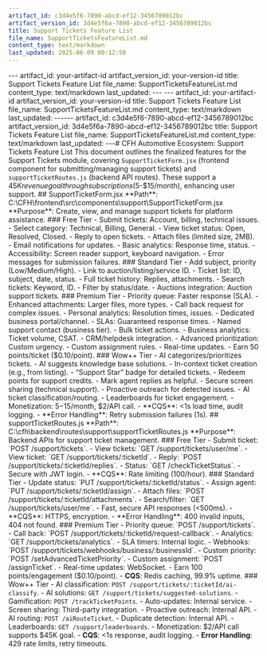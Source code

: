 ```yaml
---
artifact_id: c3d4e5f6-7890-abcd-ef12-3456789012bc
artifact_version_id: 3d4e5f6a-7890-abcd-ef12-3456789012bc
title: Support Tickets Feature List
file_name: SupportTicketsFeatureList.md
content_type: text/markdown
last_updated: 2025-06-09 00:12:50
---
```

--- artifact_id: your-artifact-id artifact_version_id: your-version-id title: Support Tickets Feature List file_name: SupportTicketsFeatureList.md content_type: text/markdown last_updated:  --- --- artifact_id: your-artifact-id artifact_version_id: your-version-id title: Support Tickets Feature List file_name: SupportTicketsFeatureList.md content_type: text/markdown last_updated:  ------ artifact_id: c3d4e5f6-7890-abcd-ef12-3456789012bc artifact_version_id: 3d4e5f6a-7890-abcd-ef12-3456789012bc title: Support Tickets Feature List file_name: SupportTicketsFeatureList.md content_type: text/markdown last_updated:  ---# CFH Automotive Ecosystem: Support Tickets Feature List  This document outlines the finalized features for the Support Tickets module, covering `SupportTicketForm.jsx` (frontend component for submitting/managing support tickets) and `supportTicketRoutes.js` (backend API routes). These support a $45K revenue goal through subscriptions ($5-$15/month), enhancing user support.  ## SupportTicketForm.jsx **Path**: C:\CFH\frontend\src\components\support\SupportTicketForm.jsx   **Purpose**: Create, view, and manage support tickets for platform assistance.  ### Free Tier - Submit tickets: Account, billing, technical issues. - Select category: Technical, Billing, General. - View ticket status: Open, Resolved, Closed. - Reply to open tickets. - Attach files (limited size, 2MB). - Email notifications for updates. - Basic analytics: Response time, status. - Accessibility: Screen reader support, keyboard navigation. - Error messages for submission failures.  ### Standard Tier - Add subject, priority (Low/Medium/High). - Link to auction/listing/service ID. - Ticket list: ID, subject, date, status. - Full ticket history: Replies, attachments. - Search tickets: Keyword, ID. - Filter by status/date. - Auctions integration: Auction support tickets.  ### Premium Tier - Priority queue: Faster response (SLA). - Enhanced attachments: Larger files, more types. - Call back request for complex issues. - Personal analytics: Resolution times, issues. - Dedicated business portal/channel. - SLAs: Guaranteed response times. - Named support contact (business tier). - Bulk ticket actions. - Business analytics: Ticket volume, CSAT. - CRM/helpdesk integration. - Advanced prioritization: Custom urgency. - Custom assignment rules. - Real-time updates. - Earn 50 points/ticket ($0.10/point).  ### Wow++ Tier - AI categorizes/prioritizes tickets. - AI suggests knowledge base solutions. - In-context ticket creation (e.g., from listing). - “Support Star” badge for detailed tickets. - Redeem points for support credits. - Mark agent replies as helpful. - Secure screen sharing (technical support). - Proactive outreach for detected issues. - AI ticket classification/routing. - Leaderboards for ticket engagement. - Monetization: $5-$15/month, $2/API call. - **CQS**: <1s load time, audit logging. - **Error Handling**: Retry submission failures (1s).  ## supportTicketRoutes.js **Path**: C:\cfh\backend\routes\support\supportTicketRoutes.js   **Purpose**: Backend APIs for support ticket management.  ### Free Tier - Submit ticket: `POST /support/tickets`. - View tickets: `GET /support/tickets/user/me`. - View ticket: `GET /support/tickets/:ticketId`. - Reply: `POST /support/tickets/:ticketId/replies`. - Status: `GET /checkTicketStatus`. - Secure with JWT login. - **CQS**: Rate limiting (100/hour).  ### Standard Tier - Update status: `PUT /support/tickets/:ticketId/status`. - Assign agent: `PUT /support/tickets/:ticketId/assign`. - Attach files: `POST /support/tickets/:ticketId/attachments`. - Search/filter: `GET /support/tickets/user/me`. - Fast, secure API responses (<500ms). - **CQS**: HTTPS, encryption. - **Error Handling**: 400 invalid inputs, 404 not found.  ### Premium Tier - Priority queue: `POST /support/tickets`. - Call back: `POST /support/tickets/:ticketId/request-callback`. - Analytics: `GET /support/tickets/analytics`. - SLA timers: Internal logic. - Webhooks: `POST /support/tickets/webhooks/business/:businessId`. - Custom priority: `POST /setAdvancedTicketPriority`. - Custom assignment: `POST /assignTicket`. - Real-time updates: WebSocket. - Earn 100 points/engagement ($0.10/point). - **CQS**: Redis caching, 99.9% uptime.  ### Wow++ Tier - AI classification: `POST /support/tickets/:ticketId/ai-classify`. - AI solutions: `GET /support/tickets/suggested-solutions`. - Gamification: `POST /trackTicketPoints`. - Auto-updates: Internal service. - Screen sharing: Third-party integration. - Proactive outreach: Internal API. - AI routing: `POST /aiRouteTicket`. - Duplicate detection: Internal API. - Leaderboards: `GET /support/leaderboards`. - Monetization: $2/API call supports $45K goal. - **CQS**: <1s response, audit logging. - **Error Handling**: 429 rate limits, retry timeouts.
